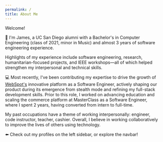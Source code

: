 ```yaml
---
permalink: /
title: About Me
---
```

<!---
[Markdown](https://guides.github.com/features/mastering-markdown/)
# Header 1
## Header 2
### Header 3
[Link](url) and ![Image](src)
**Bold** and _Italic_ and `Code` text
-->

Welcome!

🔱 I'm James, a UC San Diego alumni with a Bachelor's in Computer Engineering (class of 2021, minor in Music) and almost 3 years of software engineering experience.

Highlights of my experience include software engineering, research, humanitarian-focused projects, and IEEE workshops—all of which helped strengthen my interpersonal and technical skills.

💻 Most recently, I've been contributing my expertise to drive the growth of [WebSpot's](https://onwebspot.com/) innovative platform as a Software Engineer, actively shaping our product during its emergence from stealth mode and refining my full-stack development skills. Prior to this role, I worked on advancing education and scaling the commerce platform at MasterClass as a Software Engineer, where I spent 2 years, having converted from intern to full-time.

My past occupations have a theme of working interpersonally: engineer, code instructor, teacher, cashier. Overall, I believe in working collaboratively to improve the lives of others using technology.

⬅️ Check out my profiles on the left sidebar, or explore the navbar!
